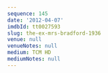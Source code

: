 ```yaml
---
sequence: 145
date: '2012-04-07'
imdbId: tt0027593
slug: the-ex-mrs-bradford-1936
venue: null
venueNotes: null
medium: TCM HD
mediumNotes: null
---
```


